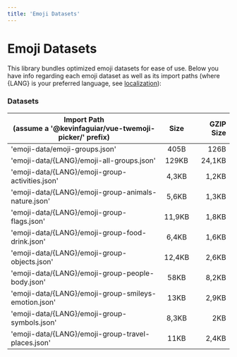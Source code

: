 ```yaml
---
title: 'Emoji Datasets'
---
```


# Emoji Datasets

This library bundles optimized emoji datasets for ease of use. Below you have info regarding each emoji dataset as well as its import paths (where {LANG} is your preferred language, see [localization](/docs/localization)):

### Datasets

| Import Path <div>(assume a '@kevinfaguiar/vue-twemoji-picker/' prefix)</div>        | Size  | GZIP Size  |
| ------------- |:-------------:| -----:|
| 'emoji-data/emoji-groups.json' | 405B | 126B |
| 'emoji-data/{LANG}/emoji-all-groups.json' | 129KB | 24,1KB |
| 'emoji-data/{LANG}/emoji-group-activities.json' | 4,3KB | 1,2KB |
| 'emoji-data/{LANG}/emoji-group-animals-nature.json' | 5,6KB | 1,3KB |
| 'emoji-data/{LANG}/emoji-group-flags.json' | 11,9KB | 1,8KB |
| 'emoji-data/{LANG}/emoji-group-food-drink.json' | 6,4KB | 1,6KB |
| 'emoji-data/{LANG}/emoji-group-objects.json' | 12,4KB | 2,6KB |
| 'emoji-data/{LANG}/emoji-group-people-body.json' | 58KB | 8,2KB |
| 'emoji-data/{LANG}/emoji-group-smileys-emotion.json' | 13KB | 2,9KB |
| 'emoji-data/{LANG}/emoji-group-symbols.json' | 8,3KB | 2KB |
| 'emoji-data/{LANG}/emoji-group-travel-places.json' | 11KB | 2,4KB |